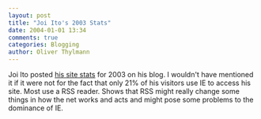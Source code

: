 ```yaml
---
layout: post
title: "Joi Ito's 2003 Stats"
date: 2004-01-01 13:34
comments: true
categories: Blogging
author: Oliver Thylmann
---
```



Joi Ito posted [his site stats](http://joi.ito.com/archives/2004/01/01/some_2003_site_stats.html) for 2003 on his blog. I wouldn't have mentioned it if it were not for the fact that only 21% of his visitors use IE to access his site. Most use a RSS reader. Shows that RSS might really change some things in how the net works and acts and might pose some problems to the dominance of IE.


